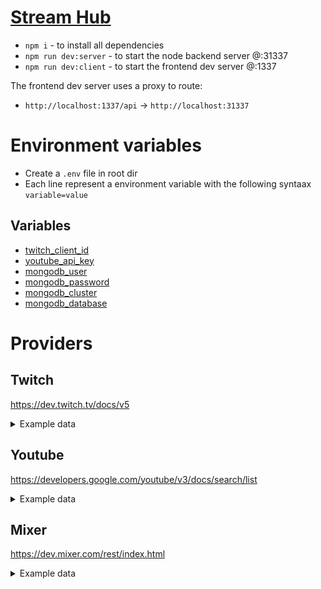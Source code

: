# [Stream Hub](https://www.streamhub.gg)
- `npm i` - to install all dependencies
- `npm run dev:server` - to start the node backend server @:31337
- `npm run dev:client` - to start the frontend dev server @:1337

The frontend dev server uses a proxy to route:
- `http://localhost:1337/api` -> `http://localhost:31337`

# Environment variables
- Create a `.env` file in root dir
- Each line represent a environment variable with the following syntaax `variable=value`
## Variables
- [twitch_client_id](https://dev.twitch.tv/console/apps)
- [youtube_api_key](https://console.cloud.google.com/apis/credentials?project=substreams)
- [mongodb_user](https://cloud.mongodb.com/v2/5ee225b3a1921a373d8e2b98#clusters)
- [mongodb_password](https://cloud.mongodb.com/v2/5ee225b3a1921a373d8e2b98#clusters)
- [mongodb_cluster](https://cloud.mongodb.com/v2/5ee225b3a1921a373d8e2b98#clusters)
- [mongodb_database](https://cloud.mongodb.com/v2/5ee225b3a1921a373d8e2b98#clusters)


# Providers

## Twitch
https://dev.twitch.tv/docs/v5
<details>
  <summary>Example data</summary>
  
  ~~~json
  {
     "_id":38414053200,
     "game":"League of Legends",
     "broadcast_platform":"live",
     "community_id":"",
     "community_ids":[
  
     ],
     "viewers":21862,
     "video_height":1080,
     "average_fps":60,
     "delay":0,
     "created_at":"2020-06-01T08:01:48Z",
     "is_playlist":false,
     "stream_type":"live",
     "preview":{
        "small":"https://static-cdn.jtvnw.net/previews-ttv/live_user_dopa2 -80x45.jpg",
        "medium":"https://static-cdn.jtvnw.net/previews-ttv/live_user_dopa2 -320x180.jpg",
        "large":"https://static-cdn.jtvnw.net/previews-ttv/live_user_dopa2 -640x360.jpg",
        "template":"https://static-cdn.jtvnw.net/previews-ttv/live_user_dopa2 -{width}x{height}.jpg"
     },
     "channel":{
        "mature":false,
        "status":"Dopa 도파 롤 1위 등반중",
        "broadcaster_language":"ko",
        "broadcaster_software":"",
        "display_name":"dopa24",
        "game":"League of Legends",
        "language":"ko",
        "_id":536083731,
        "name":"dopa24",
        "created_at":"2020-05-27T01:26:10.249119Z",
        "updated_at":"2020-06-01T11:45:12.857338Z",
        "partner":false,
        "logo":"https://static-cdn.jtvnw.net/jtv_user_pictures/4a35691a-b -40f8-af90-72cc31d295d6-profile_image-300x300.png",
        "video_banner":null,
        "profile_banner":null,
        "profile_banner_background_color":"",
        "url":"https://www.twitch.tv/dopa24",
        "views":282273,
        "followers":103261,
        "broadcaster_type":"",
        "description":"신입 스트리머 도파입니다",
        "private_video":false,
        "privacy_options_enabled":false
     }
  }
  ~~~
</details>

## Youtube
https://developers.google.com/youtube/v3/docs/search/list
<details>
  <summary>Example data</summary>
  
  ~~~json
  {
     "kind":"youtube#searchResult",
     "etag":"NJ_iG25etJE-pNY8yol8fIbvQjs",
     "id":{
        "kind":"youtube#video",
        "videoId":"0b0o1ZPiejk"
     },
     "snippet":{
        "publishedAt":"2020-05-30T00:33:08Z",
        "channelId":"UCJMemx7yz_1QwXjHG_rXRhg",
        "title":"💀 Nonstop Horror Radio 💀 | 24/7 CreepyPasta and Bedtime Stories for Nightmares",
        "description":"Sit back and Enjoy some creepy pasta Horror. Great Halloween Horror Creepypasta stories, Reddit Nosleep stories, and Audiobooks From MrCreepyPasta for ...",
        "thumbnails":{
           "default":{
              "url":"https://i.ytimg.com/vi/0b0o1ZPiejk/default_live.jpg",
              "width":120,
              "height":90
           },
           "medium":{
              "url":"https://i.ytimg.com/vi/0b0o1ZPiejk/mqdefault_live.jpg",
              "width":320,
              "height":180
           },
           "high":{
              "url":"https://i.ytimg.com/vi/0b0o1ZPiejk/hqdefault_live.jpg",
              "width":480,
              "height":360
           }
        },
        "channelTitle":"MrCreepyPasta",
        "liveBroadcastContent":"live",
        "publishTime":"2020-05-30T00:33:08Z"
     },
     "liveStreamingDetails":{
        "actualStartTime":"2020-05-30T00:33:37Z",
        "concurrentViewers":"252",
        "activeLiveChatId":"EiEKGFVDSk1lbXg3eXpfMVF3WGpIR19yWFJoZxIFL2xpdmUqJwoYVUNKTWVteDd5el8xUXdYakhHX3JYUmhnEgswYjBvMVpQaWVqaw"
     },
     "channel":{
        "title":"MrCreepyPasta",
        "description":"CreepyPasta Story Time is a collection of terrifying stories that are brought to life by MrCreepyPasta! These Horror stories are posted Everyday.\nBe warned, these stories feature mature themes such as horror and the occult. Viewer Discretion is Advised.\n\nClick to Subscribe to MCP! http://bit.ly/SubMrCreepyPasta\nHorror Isn't \"Ad-Friendly\": https://www.patreon.com/MrCreepyPasta\n\nCheck out my New BOOK! A Collection of Creepy Pastas compiled by some of my all time favorite authors and friends. \nVolume 1: http://a.co/iNqTwRZ\nVolume 2: http://a.co/i0O9zks\n\nDownload Free MP3s\nhttps://soundcloud.com/mrcreepypasta\n\nLike me on Facebook & Twitter\nhttp://www.facebook.com/mrcreepypasta\nTwitter: @MrCreepyPasta0\n\nBe sure to submit a story to\nhttp://www.creepypasta.com\n\nTo request a story. Send me an email! mrcreepypasta@gmail.com\n\nVisit the store\nhttp://mrcreepypasta.spreadshirt.com",
        "publishedAt":"2011-01-04T08:19:55Z",
        "thumbnails":{
           "default":{
              "url":"https://yt3.ggpht.com/a/AATXAJzvwh-oPWBDq0pOLoHOiZrYxtEEIt-WoZl_Og=s88-c-k-c0xffffffff-no-rj-mo",
              "width":88,
              "height":88
           },
           "medium":{
              "url":"https://yt3.ggpht.com/a/AATXAJzvwh-oPWBDq0pOLoHOiZrYxtEEIt-WoZl_Og=s240-c-k-c0xffffffff-no-rj-mo",
              "width":240,
              "height":240
           },
           "high":{
              "url":"https://yt3.ggpht.com/a/AATXAJzvwh-oPWBDq0pOLoHOiZrYxtEEIt-WoZl_Og=s800-c-k-c0xffffffff-no-rj-mo",
              "width":800,
              "height":800
           }
        },
        "defaultLanguage":"en",
        "localized":{
           "title":"MrCreepyPasta",
           "description":"CreepyPasta Story Time is a collection of terrifying stories that are brought to life by MrCreepyPasta! These Horror stories are posted Everyday.\nBe warned, these stories feature mature themes such as horror and the occult. Viewer Discretion is Advised.\n\nClick to Subscribe to MCP! http://bit.ly/SubMrCreepyPasta\nHorror Isn't \"Ad-Friendly\": https://www.patreon.com/MrCreepyPasta\n\nCheck out my New BOOK! A Collection of Creepy Pastas compiled by some of my all time favorite authors and friends. \nVolume 1: http://a.co/iNqTwRZ\nVolume 2: http://a.co/i0O9zks\n\nDownload Free MP3s\nhttps://soundcloud.com/mrcreepypasta\n\nLike me on Facebook & Twitter\nhttp://www.facebook.com/mrcreepypasta\nTwitter: @MrCreepyPasta0\n\nBe sure to submit a story to\nhttp://www.creepypasta.com\n\nTo request a story. Send me an email! mrcreepypasta@gmail.com\n\nVisit the store\nhttp://mrcreepypasta.spreadshirt.com"
        },
        "country":"US"
     }
  }
  ~~~
</details>

## Mixer
https://dev.mixer.com/rest/index.html
<details>
  <summary>Example data</summary>
  
  ~~~json
  {
     "id":14804231,
     "name":"Ламповые посиделки ",
     "online":true,
     "viewersCurrent":2952,
     "token":"EtoZheSavior",
     "userId":19734341,
     "interactive":false,
     "hosteeId":null,
     "costreamId":null,
     "type":{
        "id":552673,
        "name":"Fallout 76",
        "parent":"Games",
        "description":null,
        "source":"player:57943",
        "viewersCurrent":2951,
        "coverUrl":"https://gameart.mixer.com/art/552673/cover.jpg?locked",
        "backgroundUrl":"https://gameart.mixer.com/art/552673/background.jpg?locked",
        "online":27,
        "availableAt":null
     }
  }
  ~~~
</details>
